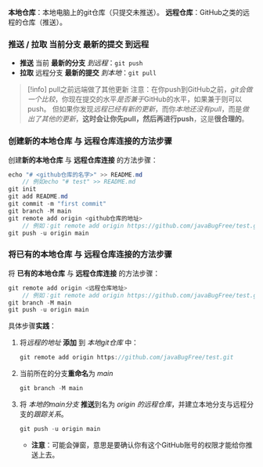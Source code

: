 

**本地仓库**：本地电脑上的git仓库（只提交未推送）。
**远程仓库**：GitHub之类的远程的仓库（推送）。

### 推送 / 拉取 当前分支 最新的提交 到远程

- **推送** 当前 **最新的分支** *到远程*：`git push`
- **拉取** 远程分支 **最新的提交** *到本地*：`git pull`


> [!info] pull之前远端做了其他更新
> 注意：在你push到GitHub之前，*git会做一个比较*，你现在提交的水平*是否兼于*GitHub的水平，如果兼于则可以push。
> 但如果你发现*远程已经有新的更新*，而你*本地还没有pull*，而是*做出了其他的更新*，**这时会让你先pull，然后再进行push**，这是**很合理的**。






### 创建新的本地仓库 与 远程仓库连接的方法步骤

创建**新的本地仓库** 与 **远程仓库连接** 的方法步骤：
``` java
echo "# <github仓库的名字>" >> README.md
	// 例如echo "# test" >> README.md
git init
git add README.md
git commit -m "first commit"
git branch -M main
git remote add origin <github仓库的地址>
	// 例如：git remote add origin https://github.com/javaBugFree/test.git
git push -u origin main
```


### 将已有的本地仓库 与 远程仓库连接的方法步骤

将 **已有的本地仓库** 与 **远程仓库连接** 的方法步骤：
```java
git remote add origin <远程仓库地址>
	// 例如：git remote add origin https://github.com/javaBugFree/test.git
git branch -M main
git push -u origin main
```

具体步骤**实践**：

1. 将*远程的地址* **添加** 到 *本地git仓库* 中：
	```java
	git remote add origin https://github.com/javaBugFree/test.git
	```

2. 当前所在的分支**重命名**为 *main*
	```java
	git branch -M main
	```

3. 将 *本地的main分支* **推送**到名为 *origin 的远程仓库*，并建立本地分支与远程分支的*跟踪关系*。
	```java
	git push -u origin main
	```
	- **注意**：可能会弹窗，意思是要确认你有这个GitHub账号的权限才能给你推送上去。



